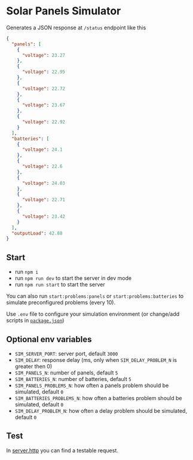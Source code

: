 # Solar Panels Simulator

Generates a JSON response at `/status` endpoint like this 
```JSON
{
  "panels": [
    {
      "voltage": 23.27
    },
    {
      "voltage": 22.95
    },
    {
      "voltage": 22.72
    },
    {
      "voltage": 23.67
    },
    {
      "voltage": 22.92
    }
  ],
  "batteries": [
    {
      "voltage": 24.1
    },
    {
      "voltage": 22.6
    },
    {
      "voltage": 24.03
    },
    {
      "voltage": 22.71
    },
    {
      "voltage": 23.42
    }
  ],
  "outputLoad": 42.88
}
```

## Start
- run `npm i`
- run `npm run dev` to start the server in dev mode
- run `npm run start` to start the server

You can also run `start:problems:panels` or `start:problems:batteries` to simulate preconfigured problems (every 10).

Use `.env` file to configure your simulation environment (or change/add scripts in [`package.json`](package.json#10))

## Optional env variables
- `SIM_SERVER_PORT`: server port, default `3000`
- `SIM_DELAY`: response delay (ms, only when `SIM_DELAY_PROBLEM_N` is greater then 0)
- `SIM_PANELS_N`: number of panels, default `5`
- `SIM_BATTERIES_N`: number of batteries, default `5`
- `SIM_PANELS_PROBLEMS_N`: how often a panels problem should be simulated, default `0`
- `SIM_BATTERIES_PROBLEMS_N`: how often a batteries problem should be simulated, default `0`
- `SIM_DELAY_PROBLEM_N`: how often a delay problem should be simulated, default `0`

## Test
In [server.http](http/server.http) you can find a testable request.

